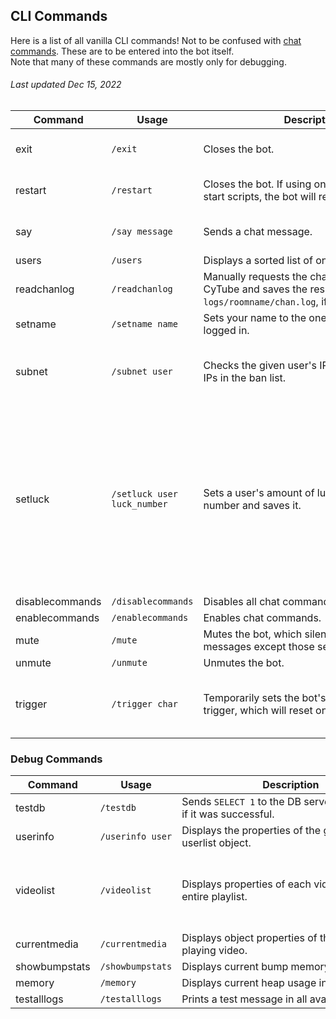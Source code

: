 ## CLI Commands
Here is a list of all vanilla CLI commands! Not to be confused with [chat commands](CHATCOMMANDS.MD). These are to be entered into the bot itself.
<br />Note that many of these commands are mostly only for debugging.

###### Last updated Dec 15, 2022

| Command | Usage | &nbsp;&nbsp;&nbsp;&nbsp;&nbsp;&nbsp;&nbsp;&nbsp;&nbsp;&nbsp;&nbsp;&nbsp;&nbsp;&nbsp;&nbsp;&nbsp;&nbsp;&nbsp;&nbsp;&nbsp;&nbsp;&nbsp;&nbsp;&nbsp;&nbsp;&nbsp;&nbsp;&nbsp;&nbsp;&nbsp;Description&nbsp;&nbsp;&nbsp;&nbsp;&nbsp;&nbsp;&nbsp;&nbsp;&nbsp;&nbsp;&nbsp;&nbsp;&nbsp;&nbsp;&nbsp;&nbsp;&nbsp;&nbsp;&nbsp;&nbsp;&nbsp;&nbsp;&nbsp;&nbsp;&nbsp;&nbsp;&nbsp;&nbsp;&nbsp;&nbsp; | Notes |
| ----------- | ----------- | ----------- | ----------- |
| exit | `/exit` | Closes the bot. | Gives an exit code of 3. |
| restart | `/restart` | Closes the bot. If using one of the provided start scripts, the bot will restart. | Gives an exit code of 0. |
| say | `/say message` | Sends a chat message. | Bypasses the bot's mute state. |
| users | `/users` | Displays a sorted list of online users. ||
| readchanlog | `/readchanlog` | Manually requests the channel log from CyTube and saves the result into `logs/roomname/chan.log`, if successful. | Requires rank 3+. |
| setname | `/setname name` | Sets your name to the one given if you are not logged in. | Not fully tested. |
| subnet | `/subnet user` | Checks the given user's IP's subnet against IPs in the ban list. | Requires ban permissions to retrieve the banlist. |
| setluck | `/setluck user luck_number` | Sets a user's amount of luck to the given number and saves it. | Used by the `roll` chat command, where it determines the amount of lucky rerolls the user gets. Luck is naturally set by the `fortune` chat command. |
| disablecommands | `/disablecommands` | Disables all chat commands. ||
| enablecommands | `/enablecommands` | Enables chat commands. ||
| mute | `/mute` | Mutes the bot, which silences most chat messages except those sent with `/say` ||
| unmute | `/unmute` | Unmutes the bot. ||
| trigger | `/trigger char` | Temporarily sets the bot's chat command trigger, which will reset once the bot restarts. | Valid triggers are: !#$%^&*()_+-=`~.,?£ |

### Debug Commands

| Command | Usage | &nbsp;&nbsp;&nbsp;&nbsp;&nbsp;&nbsp;&nbsp;&nbsp;&nbsp;&nbsp;&nbsp;&nbsp;&nbsp;&nbsp;&nbsp;&nbsp;&nbsp;&nbsp;&nbsp;&nbsp;&nbsp;&nbsp;&nbsp;&nbsp;&nbsp;&nbsp;&nbsp;&nbsp;&nbsp;&nbsp;Description&nbsp;&nbsp;&nbsp;&nbsp;&nbsp;&nbsp;&nbsp;&nbsp;&nbsp;&nbsp;&nbsp;&nbsp;&nbsp;&nbsp;&nbsp;&nbsp;&nbsp;&nbsp;&nbsp;&nbsp;&nbsp;&nbsp;&nbsp;&nbsp;&nbsp;&nbsp;&nbsp;&nbsp;&nbsp;&nbsp; | Notes |
| ----------- | ----------- | ----------- | ----------- |
| testdb | `/testdb` | Sends `SELECT 1` to the DB server and tells you if it was successful. ||
| userinfo | `/userinfo user` | Displays the properties of the given user's userlist object. ||
| videolist | `/videolist` | Displays properties of each video item in the entire playlist. | I probably wouldn't use this on giant playlists. |
| currentmedia | `/currentmedia` | Displays object properties of the currently playing video. ||
| showbumpstats | `/showbumpstats` | Displays current bump memory information. ||
| memory | `/memory` | Displays current heap usage in KB. ||
| testalllogs | `/testalllogs` | Prints a test message in all available loggers. ||